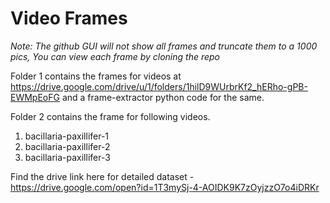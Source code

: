 # Video Frames

<em>Note: The github GUI will not show all frames and truncate them to a 1000 pics, You can view each frame by cloning the repo</em> 

Folder 1 contains the frames for videos at https://drive.google.com/drive/u/1/folders/1hilD9WUrbrKf2_hERho-gPB-EWMpEoFG
and a frame-extractor python code for the same.
 
Folder 2 contains the frame for following videos.
1. bacillaria-paxillifer-1
2. bacillaria-paxillifer-2
3. bacillaria-paxillifer-3

Find the drive link here for detailed dataset - https://drive.google.com/open?id=1T3mySj-4-AOIDK9K7zOyjzzO7o4iDRKr
